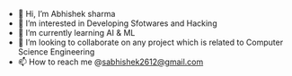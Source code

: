 - 👋 Hi, I’m Abhishek sharma
- 👀 I’m interested in Developing Sfotwares and Hacking 
- 🌱 I’m currently learning AI & ML
- 💞️ I’m looking to collaborate on any project which is related to Computer Science Engineering
- 📫 How to reach me @sabhishek2612@gmail.com

<!---
sabhishek007/sabhishek007 is a ✨ special ✨ repository because its `README.md` (this file) appears on your GitHub profile.
You can click the Preview link to take a look at your changes.
--->
